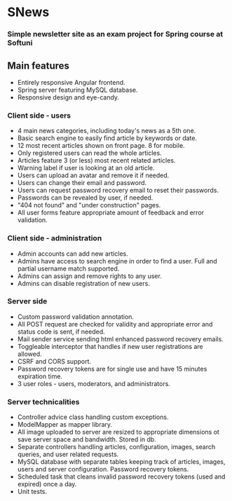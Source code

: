 # SNews
### Simple newsletter site as an exam project for Spring course at Softuni

## Main features
* Entirely responsive Angular frontend.
* Spring server featuring MySQL database.
* Responsive design and eye-candy.

### Client side - users
* 4 main news categories, including today's news as a 5th one.
* Basic search engine to easily find article by keywords or date.
* 12 most recent articles shown on front page. 8 for mobile.
* Only registered users can read the whole articles.
* Articles feature 3 (or less) most recent related articles.
* Warning label if user is looking at an old article.
* Users can upload an avatar and remove it if needed.
* Users can change their email and password.
* Users can request password recovery email to reset their passwords.
* Passwords can be revealed by user, if needed.
* "404 not found" and "under construction" pages. 
* All user forms feature appropriate amount of feedback and error validation.

### Client side - administration
* Admin accounts can add new articles.
* Admins have access to search engine in order to find a user. Full and partial username match supported.
* Admins can assign and remove rights to any user.
* Admins can disable registration of new users.

### Server side
* Custom password validation annotation.
* All POST request are checked for validity and appropriate error and status code is sent, if needed.
* Mail sender service sending html enhanced password recovery emails.
* Toggleable interceptor that handles if new user registrations are allowed.
* CSRF and CORS support.
* Password recovery tokens are for single use and have 15 minutes expiration time.
* 3 user roles - users, moderators, and administrators.

### Server technicalities 
* Controller advice class handling custom exceptions.
* ModelMapper as mapper library.
* All image uploaded to server are resized to appropriate dimensions ot save server space and bandwidth. Stored in db.
* Separate controllers handling articles, configuration, images, search queries, and user related requests.
* MySQL database with separate tables keeping track of articles, images, users and server configuration. Password recovery tokens.
* Scheduled task that cleans invalid password recovery tokens (used and expired) once a day.
* Unit tests.
